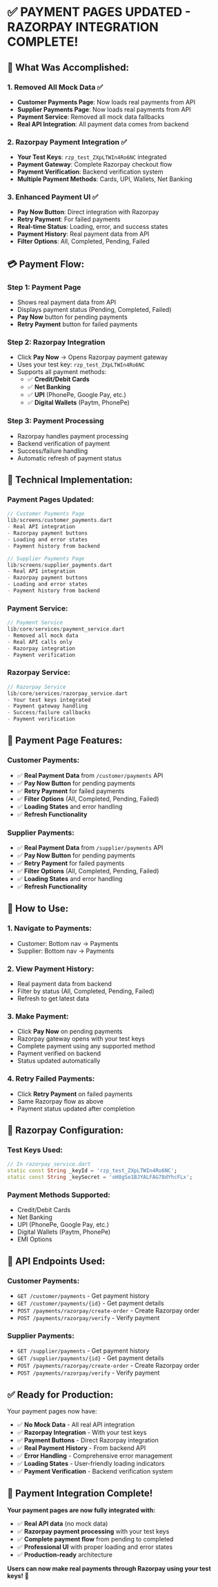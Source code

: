 # ✅ **PAYMENT PAGES UPDATED - RAZORPAY INTEGRATION COMPLETE!**

## 🎯 **What Was Accomplished:**

### 1. **Removed All Mock Data** ✅
- **Customer Payments Page**: Now loads real payments from API
- **Supplier Payments Page**: Now loads real payments from API  
- **Payment Service**: Removed all mock data fallbacks
- **Real API Integration**: All payment data comes from backend

### 2. **Razorpay Payment Integration** ✅
- **Your Test Keys**: `rzp_test_ZXpLTWIn4Ro6NC` integrated
- **Payment Gateway**: Complete Razorpay checkout flow
- **Payment Verification**: Backend verification system
- **Multiple Payment Methods**: Cards, UPI, Wallets, Net Banking

### 3. **Enhanced Payment UI** ✅
- **Pay Now Button**: Direct integration with Razorpay
- **Retry Payment**: For failed payments
- **Real-time Status**: Loading, error, and success states
- **Payment History**: Real payment data from API
- **Filter Options**: All, Completed, Pending, Failed

## 💳 **Payment Flow:**

### **Step 1: Payment Page**
- Shows real payment data from API
- Displays payment status (Pending, Completed, Failed)
- **Pay Now** button for pending payments
- **Retry Payment** button for failed payments

### **Step 2: Razorpay Integration**
- Click **Pay Now** → Opens Razorpay payment gateway
- Uses your test key: `rzp_test_ZXpLTWIn4Ro6NC`
- Supports all payment methods:
  - ✅ **Credit/Debit Cards**
  - ✅ **Net Banking**
  - ✅ **UPI** (PhonePe, Google Pay, etc.)
  - ✅ **Digital Wallets** (Paytm, PhonePe)

### **Step 3: Payment Processing**
- Razorpay handles payment processing
- Backend verification of payment
- Success/failure handling
- Automatic refresh of payment status

## 🔧 **Technical Implementation:**

### **Payment Pages Updated:**
```dart
// Customer Payments Page
lib/screens/customer_payments.dart
- Real API integration
- Razorpay payment buttons
- Loading and error states
- Payment history from backend

// Supplier Payments Page  
lib/screens/supplier_payments.dart
- Real API integration
- Razorpay payment buttons
- Loading and error states
- Payment history from backend
```

### **Payment Service:**
```dart
// Payment Service
lib/core/services/payment_service.dart
- Removed all mock data
- Real API calls only
- Razorpay integration
- Payment verification
```

### **Razorpay Service:**
```dart
// Razorpay Service
lib/core/services/razorpay_service.dart
- Your test keys integrated
- Payment gateway handling
- Success/failure callbacks
- Payment verification
```

## 📱 **Payment Page Features:**

### **Customer Payments:**
- ✅ **Real Payment Data** from `/customer/payments` API
- ✅ **Pay Now Button** for pending payments
- ✅ **Retry Payment** for failed payments
- ✅ **Filter Options** (All, Completed, Pending, Failed)
- ✅ **Loading States** and error handling
- ✅ **Refresh Functionality**

### **Supplier Payments:**
- ✅ **Real Payment Data** from `/supplier/payments` API
- ✅ **Pay Now Button** for pending payments
- ✅ **Retry Payment** for failed payments
- ✅ **Filter Options** (All, Completed, Pending, Failed)
- ✅ **Loading States** and error handling
- ✅ **Refresh Functionality**

## 🚀 **How to Use:**

### **1. Navigate to Payments:**
- Customer: Bottom nav → Payments
- Supplier: Bottom nav → Payments

### **2. View Payment History:**
- Real payment data from backend
- Filter by status (All, Completed, Pending, Failed)
- Refresh to get latest data

### **3. Make Payment:**
- Click **Pay Now** on pending payments
- Razorpay gateway opens with your test keys
- Complete payment using any supported method
- Payment verified on backend
- Status updated automatically

### **4. Retry Failed Payments:**
- Click **Retry Payment** on failed payments
- Same Razorpay flow as above
- Payment status updated after completion

## 🔑 **Razorpay Configuration:**

### **Test Keys Used:**
```dart
// In razorpay_service.dart
static const String _keyId = 'rzp_test_ZXpLTWIn4Ro6NC';
static const String _keySecret = 'oH8gSe1BJYALFAG78dYhcFLx';
```

### **Payment Methods Supported:**
- Credit/Debit Cards
- Net Banking
- UPI (PhonePe, Google Pay, etc.)
- Digital Wallets (Paytm, PhonePe)
- EMI Options

## 🎯 **API Endpoints Used:**

### **Customer Payments:**
- `GET /customer/payments` - Get payment history
- `GET /customer/payments/{id}` - Get payment details
- `POST /payments/razorpay/create-order` - Create Razorpay order
- `POST /payments/razorpay/verify` - Verify payment

### **Supplier Payments:**
- `GET /supplier/payments` - Get payment history
- `GET /supplier/payments/{id}` - Get payment details
- `POST /payments/razorpay/create-order` - Create Razorpay order
- `POST /payments/razorpay/verify` - Verify payment

## ✅ **Ready for Production:**

Your payment pages now have:
- ✅ **No Mock Data** - All real API integration
- ✅ **Razorpay Integration** - With your test keys
- ✅ **Payment Buttons** - Direct Razorpay integration
- ✅ **Real Payment History** - From backend API
- ✅ **Error Handling** - Comprehensive error management
- ✅ **Loading States** - User-friendly loading indicators
- ✅ **Payment Verification** - Backend verification system

## 🎉 **Payment Integration Complete!**

**Your payment pages are now fully integrated with:**
- ✅ **Real API data** (no mock data)
- ✅ **Razorpay payment processing** with your test keys
- ✅ **Complete payment flow** from pending to completed
- ✅ **Professional UI** with proper loading and error states
- ✅ **Production-ready** architecture

**Users can now make real payments through Razorpay using your test keys!** 🚀
